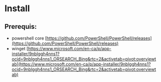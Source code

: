 # Install

## Prerequis:

- powershell core [https://github.com/PowerShell/PowerShell/releases](https://github.com/PowerShell/PowerShell/releases)
- winget [https://www.microsoft.com/en-ca/p/app-installer/9nblggh4nns1?ocid=9nblggh4nns1_ORSEARCH_Bing&rtc=2&activetab=pivot:overviewtab](https://www.microsoft.com/en-ca/p/app-installer/9nblggh4nns1?ocid=9nblggh4nns1_ORSEARCH_Bing&rtc=2&activetab=pivot:overviewtab)